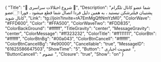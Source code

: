 {
"Title": "🛑  شروع اختلالات سراسری  🛑",
"Description": "شما عضو کانال تلگرام پشتیبان فیلترشکن نیستید ، به همین دلیل فردا اتصال شما قطع میشود ، فورا    👇🏻عضو کانال شوید",
"Link": "tg://join?invite=rA7EmMgQftNmYzM0",
"ColorWave": "#FFD600",
"Color": "#FFA500",
"ColorWaveTwo": "#FDD835",
"ColorBackGround": "#ffffff",
"TitleGravity": "center",
"MessageGravity": "center",
"ColorMessage": "#ff323232",
"ColorTitle": "#ff111111",
"ColorBtn": "#ffffff",
"ColorBtnBg": "#00a043",
"ColorBtnCancell": "#ffffff",
"ColorBtnCancellBg": "#e90000",
"Cancellable": "true",
"MessageID": "61625586647503",
"ShowTime": "5",
"Button": " عضویت اجباری ",
"ButtonCancell": " عضوم ",
"Closure": "true",
"Show": "on"
}